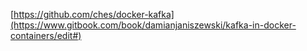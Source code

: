 [https://github.com/ches/docker-kafka](https://www.gitbook.com/book/damianjaniszewski/kafka-in-docker-containers/edit#)

